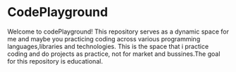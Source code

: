 # CodePlayground
Welcome to codePlayground! This repository serves as a dynamic space for me and maybe  you practicing coding across various programming languages,libraries and technologies.
This is the space that i practice coding and do projects as practice, not for market and bussines.The goal for this repository is educational.
